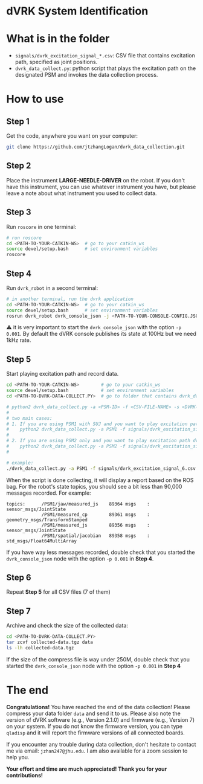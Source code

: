 
dVRK System Identification
===

# What is in the folder
- ``signals/dvrk_excitation_signal_*.csv``: CSV file that contains excitation path, specified as joint positions.
- ``dvrk_data_collect.py``: python script that plays the excitation path on the designated PSM and invokes the data collection process.

# How to use

## Step 1

Get the code, anywhere you want on your computer:
```sh
git clone https://github.com/jtzhangLogan/dvrk_data_collection.git
```

## Step 2

Place the instrument **LARGE-NEEDLE-DRIVER** on the robot. If you don't have this instrument, you can use whatever instrument you have, but please leave a note about what instrument you used to collect data.

## Step 3

Run ``roscore`` in one terminal:
```sh
# run roscore
cd <PATH-TO-YOUR-CATKIN-WS>  # go to your catkin_ws
source devel/setup.bash      # set environment variables
roscore
```

## Step 4

Run ``dvrk_robot`` in a second terminal:
```sh
# in another terminal, run the dvrk application
cd <PATH-TO-YOUR-CATKIN-WS>  # go to your catkin_ws
source devel/setup.bash      # set environment variables
rosrun dvrk_robot dvrk_console_json -j <PATH-TO-YOUR-CONSOLE-CONFIG.JSON> -p 0.001 # run the dvrk console, it is IMPORTANT to set ROS rate to 1kHz, i.e., don't forget to add -p 0.001
```

⚠️ it is very important to start the `dvrk_console_json` with the option `-p 0.001`.  By default the dVRK console publishes its state at 100Hz but we need 1kHz rate.

## Step 5

Start playing excitation path and record data.

```sh
cd <PATH-TO-YOUR-CATKIN-WS>        # go to your catkin_ws
source devel/setup.bash            # set environment variables
cd <PATH-TO-DVRK-DATA-COLLECT.PY>  # go to folder that contains dvrk_data_collect.py

# python2 dvrk_data_collect.py -a <PSM-ID> -f <CSV-FILE-NAME> -s <DVRK-SETUP>
#
# two main cases:
# 1. If you are using PSM1 with SUJ and you want to play excitation path dvrk_excitation_signal_1.csv
#    python2 dvrk_data_collect.py -a PSM1 -f signals/dvrk_excitation_signal_1.csv -s PSM-SUJ
#
# 2. If you are using PSM2 only and you want to play excitation path dvrk_excitation_signal_3.csv
#    python2 dvrk_data_collect.py -a PSM2 -f signals/dvrk_excitation_signal_3.csv -s PSM
#

# example:
./dvrk_data_collect.py -a PSM1 -f signals/dvrk_excitation_signal_6.csv -s PSM

```

When the script is done collecting, it will display a report based on the ROS bag.  For the robot's state topics, you should see a bit less than 90,000 messages recorded.  For example:
```
topics:      /PSM1/jaw/measured_js    89364 msgs    : sensor_msgs/JointState
             /PSM1/measured_cp        89361 msgs    : geometry_msgs/TransformStamped
             /PSM1/measured_js        89356 msgs    : sensor_msgs/JointState
             /PSM1/spatial/jacobian   89358 msgs    : std_msgs/Float64MultiArray
```
If you have way less messages recorded, double check that you started the `dvrk_console_json` node with the option `-p 0.001` in **Step 4**.

## Step 6

Repeat **Step 5** for all CSV files (7 of them)

## Step 7

Archive and check the size of the collected data:
```sh
cd <PATH-TO-DVRK-DATA-COLLECT.PY>
tar zcvf collected-data.tgz data
ls -lh collected-data.tgz
```

If the size of the compress file is way under 250M, double check that you started the `dvrk_console_json` node with the option `-p 0.001` in **Step 4**

# The end

**Congratulations!** You have reached the end of the data collection! Please compress your data folder ``data`` and send it to us. Please also note the version of dVRK software (e.g., Version 2.1.0) and firmware (e.g., Version 7) on your system. If you do not know the firmware version, you can type ``qladisp`` and it will report the firmware versions of all connected boards.

If you encounter any trouble during data collection, don't hesitate to contact me via email: ``jzhan247@jhu.edu``. I am also available for a zoom session to help you.

**Your effort and time are much appreciated! Thank you for your contributions!**
